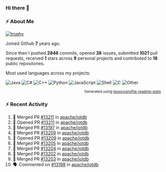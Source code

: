 ### Hi there 👋

### :zap: About Me

[![trophy](https://github-profile-trophy.vercel.app/?username=HTHou&theme=onedark)](https://github.com/ryo-ma/github-profile-trophy)
   
Joined Github **7** years ago.

Since then I pushed **2846** commits, opened **38** issues, submitted **1021** pull requests, received **1** stars across **9** personal projects and contributed to **18** public repositories.

Most used languages across my projects:

![Java](https://img.shields.io/static/v1?style=flat-square&label=%E2%A0%80&color=555&labelColor=%23b07219&message=Java%EF%B8%B189.6%25)
![C#](https://img.shields.io/static/v1?style=flat-square&label=%E2%A0%80&color=555&labelColor=%23178600&message=C%23%EF%B8%B13.9%25)
![C++](https://img.shields.io/static/v1?style=flat-square&label=%E2%A0%80&color=555&labelColor=%23f34b7d&message=C%2B%2B%EF%B8%B12.7%25)
![Python](https://img.shields.io/static/v1?style=flat-square&label=%E2%A0%80&color=555&labelColor=%233572A5&message=Python%EF%B8%B10.7%25)
![JavaScript](https://img.shields.io/static/v1?style=flat-square&label=%E2%A0%80&color=555&labelColor=%23f1e05a&message=JavaScript%EF%B8%B10.5%25)
![Shell](https://img.shields.io/static/v1?style=flat-square&label=%E2%A0%80&color=555&labelColor=%2389e051&message=Shell%EF%B8%B10.4%25)
![C](https://img.shields.io/static/v1?style=flat-square&label=%E2%A0%80&color=555&labelColor=%23555555&message=C%EF%B8%B10.4%25)
![Other](https://img.shields.io/static/v1?style=flat-square&label=%E2%A0%80&color=555&labelColor=%23ededed&message=Other%EF%B8%B11.4%25)

<p align="right"><sub>Generated using <a href="https://github.com/marketplace/actions/profile-readme-stats">teoxoy/profile-readme-stats</a></sub></p>


<!--![](https://github.com/HTHou/HTHou/blob/output/github-contribution-grid-snake.svg)-->

<!--![Haonan Hou's github stats](https://github-readme-stats.vercel.app/api?username=HTHou&count_private=true&show_icons=true&theme=onedark)-->

<!--![Haonan Hou's wakatime stats](https://github-readme-stats.vercel.app/api/wakatime?username=HTHou&layout=compact&theme=onedark)-->

<!--![Top Langs](https://github-readme-stats.vercel.app/api/top-langs/?username=HTHou&theme=onedark&layout=compact)-->

### :zap: Recent Activity
<!--START_SECTION:activity-->
1. 🎉 Merged PR [#13211](https://github.com/apache/iotdb/pull/13211) in [apache/iotdb](https://github.com/apache/iotdb)
2. 💪 Opened PR [#13211](https://github.com/apache/iotdb/pull/13211) in [apache/iotdb](https://github.com/apache/iotdb)
3. 🎉 Merged PR [#13197](https://github.com/apache/iotdb/pull/13197) in [apache/iotdb](https://github.com/apache/iotdb)
4. 🎉 Merged PR [#13209](https://github.com/apache/iotdb/pull/13209) in [apache/iotdb](https://github.com/apache/iotdb)
5. 💪 Opened PR [#13209](https://github.com/apache/iotdb/pull/13209) in [apache/iotdb](https://github.com/apache/iotdb)
6. 🎉 Merged PR [#13205](https://github.com/apache/iotdb/pull/13205) in [apache/iotdb](https://github.com/apache/iotdb)
7. 🎉 Merged PR [#13204](https://github.com/apache/iotdb/pull/13204) in [apache/iotdb](https://github.com/apache/iotdb)
8. 🎉 Merged PR [#13202](https://github.com/apache/iotdb/pull/13202) in [apache/iotdb](https://github.com/apache/iotdb)
9. 🎉 Merged PR [#13203](https://github.com/apache/iotdb/pull/13203) in [apache/iotdb](https://github.com/apache/iotdb)
10. 🗣 Commented on [#13198](https://github.com/apache/iotdb/issues/13198#issuecomment-2293121810) in [apache/iotdb](https://github.com/apache/iotdb)
<!--END_SECTION:activity-->

<!--
**HTHou/HTHou** is a ✨ _special_ ✨ repository because its `README.md` (this file) appears on your GitHub profile.

Here are some ideas to get you started:

- 🔭 I’m currently working on ...
- 🌱 I’m currently learning ...
- 👯 I’m looking to collaborate on ...
- 🤔 I’m looking for help with ...
- 💬 Ask me about ...
- 📫 How to reach me: ...
- 😄 Pronouns: ...
- ⚡ Fun fact: ...
-->
